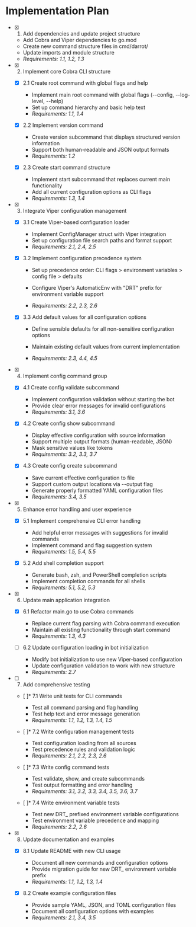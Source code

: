 # Implementation Plan

- [x] 1. Add dependencies and update project structure





  - Add Cobra and Viper dependencies to go.mod
  - Create new command structure files in cmd/darrot/
  - Update imports and module structure
  - _Requirements: 1.1, 1.2, 1.3_

- [x] 2. Implement core Cobra CLI structure





  - [x] 2.1 Create root command with global flags and help

    - Implement main root command with global flags (--config, --log-level, --help)
    - Set up command hierarchy and basic help text
    - _Requirements: 1.1, 1.4_

  - [x] 2.2 Implement version command

    - Create version subcommand that displays structured version information
    - Support both human-readable and JSON output formats
    - _Requirements: 1.2_

  - [x] 2.3 Create start command structure

    - Implement start subcommand that replaces current main functionality
    - Add all current configuration options as CLI flags
    - _Requirements: 1.3, 1.4_

- [x] 3. Integrate Viper configuration management













  - [x] 3.1 Create Viper-based configuration loader




    - Implement ConfigManager struct with Viper integration
    - Set up configuration file search paths and format support
    - _Requirements: 2.1, 2.4, 2.5_



  - [x] 3.2 Implement configuration precedence system


    - Set up precedence order: CLI flags > environment variables > config file > defaults
    - Configure Viper's AutomaticEnv with "DRT" prefix for environment variable support


    - _Requirements: 2.2, 2.3, 2.6_

  - [x] 3.3 Add default values for all configuration options


    - Define sensible defaults for all non-sensitive configuration options
    - Maintain existing default values from current implementation

    - _Requirements: 2.3, 4.4, 4.5_

- [x] 4. Implement config command group

  - [x] 4.1 Create config validate subcommand






    - Implement configuration validation without starting the bot
    - Provide clear error messages for invalid configurations
    - _Requirements: 3.1, 3.6_

  - [x] 4.2 Create config show subcommand








    - Display effective configuration with source information
    - Support multiple output formats (human-readable, JSON)
    - Mask sensitive values like tokens
    - _Requirements: 3.2, 3.3, 3.7_

  - [x] 4.3 Create config create subcommand





    - Save current effective configuration to file
    - Support custom output locations via --output flag
    - Generate properly formatted YAML configuration files
    - _Requirements: 3.4, 3.5_

- [x] 5. Enhance error handling and user experience





  - [x] 5.1 Implement comprehensive CLI error handling


    - Add helpful error messages with suggestions for invalid commands
    - Implement command and flag suggestion system
    - _Requirements: 1.5, 5.4, 5.5_

  - [x] 5.2 Add shell completion support


    - Generate bash, zsh, and PowerShell completion scripts
    - Implement completion commands for all shells
    - _Requirements: 5.1, 5.2, 5.3_

- [x] 6. Update main application integration





  - [x] 6.1 Refactor main.go to use Cobra commands


    - Replace current flag parsing with Cobra command execution
    - Maintain all existing functionality through start command
    - _Requirements: 1.3, 4.3_



  - [ ] 6.2 Update configuration loading in bot initialization
    - Modify bot initialization to use new Viper-based configuration
    - Update configuration validation to work with new structure
    - _Requirements: 2.7_

- [ ] 7. Add comprehensive testing
  - [ ]* 7.1 Write unit tests for CLI commands
    - Test all command parsing and flag handling
    - Test help text and error message generation
    - _Requirements: 1.1, 1.2, 1.3, 1.4, 1.5_

  - [ ]* 7.2 Write configuration management tests
    - Test configuration loading from all sources
    - Test precedence rules and validation logic
    - _Requirements: 2.1, 2.2, 2.3, 2.6_

  - [ ]* 7.3 Write config command tests
    - Test validate, show, and create subcommands
    - Test output formatting and error handling
    - _Requirements: 3.1, 3.2, 3.3, 3.4, 3.5, 3.6, 3.7_

  - [ ]* 7.4 Write environment variable tests
    - Test new DRT_ prefixed environment variable configurations
    - Test environment variable precedence and mapping
    - _Requirements: 2.2, 2.6_

- [x] 8. Update documentation and examples





  - [x] 8.1 Update README with new CLI usage


    - Document all new commands and configuration options
    - Provide migration guide for new DRT_ environment variable prefix
    - _Requirements: 1.1, 1.2, 1.3, 1.4_

  - [x] 8.2 Create example configuration files


    - Provide sample YAML, JSON, and TOML configuration files
    - Document all configuration options with examples
    - _Requirements: 2.1, 3.4, 3.5_